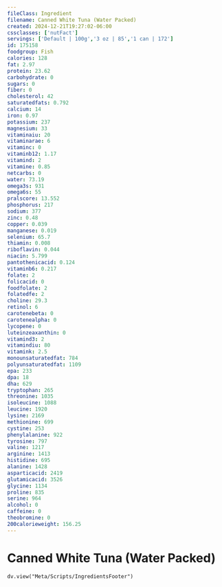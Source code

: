 ```yaml
---
fileClass: Ingredient
filename: Canned White Tuna (Water Packed)
created: 2024-12-21T19:27:02-06:00
cssclasses: ['nutFact']
servings: ['Default | 100g','3 oz | 85','1 can | 172']
id: 175158
foodgroup: Fish
calories: 128
fat: 2.97
protein: 23.62
carbohydrate: 0
sugars: 0
fiber: 0
cholesterol: 42
saturatedfats: 0.792
calcium: 14
iron: 0.97
potassium: 237
magnesium: 33
vitaminaiu: 20
vitaminarae: 6
vitaminc: 0
vitaminb12: 1.17
vitamind: 2
vitamine: 0.85
netcarbs: 0
water: 73.19
omega3s: 931
omega6s: 55
pralscore: 13.552
phosphorus: 217
sodium: 377
zinc: 0.48
copper: 0.039
manganese: 0.019
selenium: 65.7
thiamin: 0.008
riboflavin: 0.044
niacin: 5.799
pantothenicacid: 0.124
vitaminb6: 0.217
folate: 2
folicacid: 0
foodfolate: 2
folatedfe: 2
choline: 29.3
retinol: 6
carotenebeta: 0
carotenealpha: 0
lycopene: 0
luteinzeaxanthin: 0
vitamind3: 2
vitamindiu: 80
vitamink: 2.5
monounsaturatedfat: 784
polyunsaturatedfat: 1109
epa: 233
dpa: 18
dha: 629
tryptophan: 265
threonine: 1035
isoleucine: 1088
leucine: 1920
lysine: 2169
methionine: 699
cystine: 253
phenylalanine: 922
tyrosine: 797
valine: 1217
arginine: 1413
histidine: 695
alanine: 1428
asparticacid: 2419
glutamicacid: 3526
glycine: 1134
proline: 835
serine: 964
alcohol: 0
caffeine: 0
theobromine: 0
200calorieweight: 156.25
---
```


# Canned White Tuna (Water Packed)

```dataviewjs
dv.view("Meta/Scripts/IngredientsFooter")
```
